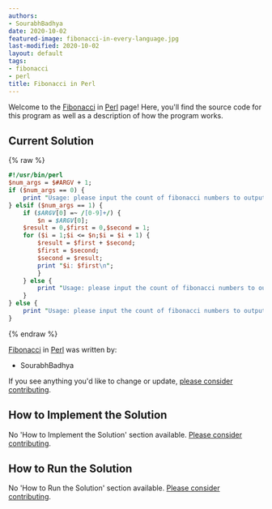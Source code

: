 ```yaml
---
authors:
- SourabhBadhya
date: 2020-10-02
featured-image: fibonacci-in-every-language.jpg
last-modified: 2020-10-02
layout: default
tags:
- fibonacci
- perl
title: Fibonacci in Perl
---
```


Welcome to the [Fibonacci](https://sampleprograms.io/projects/fibonacci) in [Perl](https://sampleprograms.io/languages/perl) page! Here, you'll find the source code for this program as well as a description of how the program works.

## Current Solution

{% raw %}

```perl
#!/usr/bin/perl
$num_args = $#ARGV + 1;
if ($num_args == 0) {
    print "Usage: please input the count of fibonacci numbers to output\n";
} elsif ($num_args == 1) {
    if ($ARGV[0] =~ /[0-9]+/) {
        $n = $ARGV[0];
    $result = 0,$first = 0,$second = 1;
    for ($i = 1;$i <= $n;$i = $i + 1) {
        $result = $first + $second;
        $first = $second;
        $second = $result;
        print "$i: $first\n";
        }
    } else {
        print "Usage: please input the count of fibonacci numbers to output\n";    
    }
} else {
    print "Usage: please input the count of fibonacci numbers to output\n"; 
}
```

{% endraw %}

[Fibonacci](https://sampleprograms.io/projects/fibonacci) in [Perl](https://sampleprograms.io/languages/perl) was written by:

- SourabhBadhya

If you see anything you'd like to change or update, [please consider contributing](https://github.com/TheRenegadeCoder/sample-programs).

## How to Implement the Solution

No 'How to Implement the Solution' section available. [Please consider contributing](https://github.com/TheRenegadeCoder/sample-programs-website).

## How to Run the Solution

No 'How to Run the Solution' section available. [Please consider contributing](https://github.com/TheRenegadeCoder/sample-programs-website).